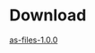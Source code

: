 # Download

<a href="http://activespaces.tibco.com/nexus/service/local/artifact/maven/redirect?r=snapshots&amp;g=com.tibco.as.io&amp;a=as-files&amp;v=1.0.0-SNAPSHOT&amp;e=zip&amp;c=distribution" class="btn btn-primary">as-files-1.0.0</a>
